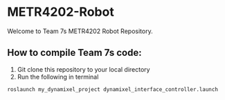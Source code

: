 # METR4202-Robot

Welcome to Team 7s METR4202 Robot Repository.

## How to compile Team 7s code:

1. Git clone this repository to your local directory
2. Run the following in terminal 
```
roslaunch my_dynamixel_project dynamixel_interface_controller.launch
```

